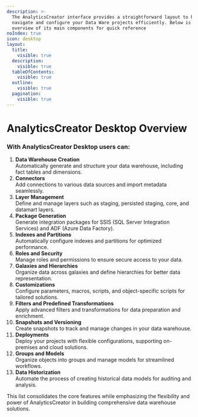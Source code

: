 ```yaml
---
description: >-
  The AnalyticsCreator interface provides a straightforward layout to help you
  navigate and configure your Data Ware projects efficiently. Below is an
  overview of its main components for quick reference
noIndex: true
icon: desktop
layout:
  title:
    visible: true
  description:
    visible: true
  tableOfContents:
    visible: true
  outline:
    visible: true
  pagination:
    visible: true
---
```


# AnalyticsCreator Desktop Overview

### With AnalyticsCreator Desktop users can:

1. **Data Warehouse Creation**\
   Automatically generate and structure your data warehouse, including fact tables and dimensions.
2. **Connectors**\
   Add connections to various data sources and import metadata seamlessly.
3. **Layer Management**\
   Define and manage layers such as staging, persisted staging, core, and datamart layers.
4. **Package Generation**\
   Generate integration packages for SSIS (SQL Server Integration Services) and ADF (Azure Data Factory).
5. **Indexes and Partitions**\
   Automatically configure indexes and partitions for optimized performance.
6. **Roles and Security**\
   Manage roles and permissions to ensure secure access to your data.
7. **Galaxies and Hierarchies**\
   Organize data across galaxies and define hierarchies for better data representation.
8. **Customizations**\
   Configure parameters, macros, scripts, and object-specific scripts for tailored solutions.
9. **Filters and Predefined Transformations**\
   Apply advanced filters and transformations for data preparation and enrichment.
10. **Snapshots and Versioning**\
    Create snapshots to track and manage changes in your data warehouse.
11. **Deployments**\
    Deploy your projects with flexible configurations, supporting on-premises and cloud solutions.
12. **Groups and Models**\
    Organize objects into groups and manage models for streamlined workflows.
13. **Data Historization**\
    Automate the process of creating historical data models for auditing and analysis.

This list consolidates the core features while emphasizing the flexibility and power of AnalyticsCreator in building comprehensive data warehouse solutions.



